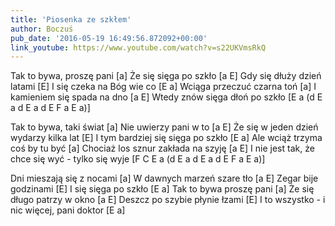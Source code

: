 ```yaml
---
title: 'Piosenka ze szkłem'
author: Boczuś
pub_date: '2016-05-19 16:49:56.872092+00:00'
link_youtube: https://www.youtube.com/watch?v=s22UKVmsRkQ
---
```


Tak to bywa, proszę pani		[a] 
Że się sięga po szkło		        [a E]
Gdy się dłuży dzień latami		[E]
I się czeka na Bóg wie co		        [E a]
Wciąga przeczuć czarna toń		[a] 
I kamieniem się spada na dno	[a E] 
Wtedy znów sięga dłoń po szkło	[E a (d E a d E a d E F a E a)]

Tak to bywa, taki świat				                [a]
Nie uwierzy pani w to				                [a E]
Że się w jeden dzień wydarzy kilka lat		[E]
I tym bardziej się sięga po szkło			        [E a]
Ale wciąż trzyma coś by tu być			        [a]
Chociaż los sznur zakłada na szyję			[a E]
I nie jest tak, że chce się wyć - tylko się wyje	[F C E a (d E a d E a d E F a E a)]

Dni mieszają się z nocami		                [a]
W dawnych marzeń szare tło	                [a E]
Zegar bije godzinami			                [E]
I się sięga po szkło				                [E a]
Tak to bywa proszę pani			                [a]
Że się długo patrzy w okno			        [a E]
Deszcz po szybie płynie łzami		        [E]
I to wszystko - i nic więcej, pani doktor	        [E a]